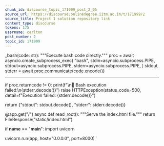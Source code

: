 ```yaml
---
chunk_id: discourse_topic_171999_post_2_05
source_url: https://discourse.onlinedegree.iitm.ac.in/t/171999/2
source_title: Project 1 solution repository link
content_type: discourse
tokens: 175
username: carlton
post_number: 2
topic_id: 171999
---
```


_bash(code: str):
 """Execute bash code directly."""
 proc = await asyncio.create_subprocess_exec(
 "bash",
 stdin=asyncio.subprocess.PIPE,
 stdout=asyncio.subprocess.PIPE,
 stderr=asyncio.subprocess.PIPE,
 )
 stdout, stderr = await proc.communicate(code.encode())

---

if proc.returncode != 0:
 print(f"\n🔴 Bash execution failed:\n{stderr.decode()}")
 raise HTTPException(status_code=500, detail=f"Execution failed: {stderr.decode()}")

return {"stdout": stdout.decode(), "stderr": stderr.decode()}

@app.get("/")
async def read_root():
 """Serve the index.html file."""
 return FileResponse("static/index.html")

if __name__ == "__main__":
 import uvicorn

uvicorn.run(app, host="0.0.0.0", port=8000)
`
